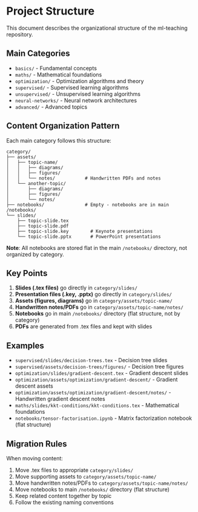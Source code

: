 # Project Structure

This document describes the organizational structure of the ml-teaching repository.

## Main Categories
- `basics/` - Fundamental concepts
- `maths/` - Mathematical foundations  
- `optimization/` - Optimization algorithms and theory
- `supervised/` - Supervised learning algorithms
- `unsupervised/` - Unsupervised learning algorithms
- `neural-networks/` - Neural network architectures
- `advanced/` - Advanced topics

## Content Organization Pattern

Each main category follows this structure:
```
category/
├── assets/
│   ├── topic-name/
│   │   ├── diagrams/
│   │   ├── figures/
│   │   └── notes/           # Handwritten PDFs and notes
│   └── another-topic/
│       ├── diagrams/
│       ├── figures/
│       └── notes/
├── notebooks/               # Empty - notebooks are in main /notebooks/
└── slides/
    ├── topic-slide.tex
    ├── topic-slide.pdf
    ├── topic-slide.key        # Keynote presentations
    └── topic-slide.pptx       # PowerPoint presentations
```

**Note**: All notebooks are stored flat in the main `/notebooks/` directory, not organized by category.

## Key Points
1. **Slides (.tex files)** go directly in `category/slides/`
2. **Presentation files (.key, .pptx)** go directly in `category/slides/`
3. **Assets (figures, diagrams)** go in `category/assets/topic-name/`
4. **Handwritten notes/PDFs** go in `category/assets/topic-name/notes/`
5. **Notebooks** go in main `/notebooks/` directory (flat structure, not by category)
6. **PDFs** are generated from .tex files and kept with slides

## Examples
- `supervised/slides/decision-trees.tex` - Decision tree slides
- `supervised/assets/decision-trees/figures/` - Decision tree figures
- `optimization/slides/gradient-descent.tex` - Gradient descent slides  
- `optimization/assets/optimization/gradient-descent/` - Gradient descent assets
- `optimization/assets/optimization/gradient-descent/notes/` - Handwritten gradient descent notes
- `maths/slides/kkt-conditions/kkt-conditions.tex` - Mathematical foundations
- `notebooks/tensor-factorisation.ipynb` - Matrix factorization notebook (flat structure)

## Migration Rules
When moving content:
1. Move .tex files to appropriate `category/slides/`
2. Move supporting assets to `category/assets/topic-name/`
3. Move handwritten notes/PDFs to `category/assets/topic-name/notes/`
4. Move notebooks to main `/notebooks/` directory (flat structure)
5. Keep related content together by topic
6. Follow the existing naming conventions